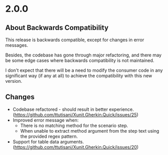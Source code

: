 # 2.0.0

## About Backwards Compatibility

This release is backwards compatible, except for changes in error messages.

Besides, the codebase has gone through major refactoring, and there may be some edge cases where backwards compatibility is not maintained.

I don't expect that there will be a need to modify the consumer code in any significant way (if any at all) to achieve the compatibility with this new version.


## Changes

- Codebase refactored - should result in better experience. (https://github.com/ttutisani/Xunit.Gherkin.Quick/issues/25)
- Improved error message when:
  - There is no matching method for the scenario step.
  - When unable to extract method argument from the step text using the provided regex pattern.
- Support for table data arguments. (https://github.com/ttutisani/Xunit.Gherkin.Quick/issues/20)
